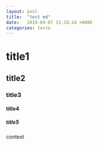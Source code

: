 ```yaml
---
layout: post
title:  "test md"
date:   2019-04-07 21:18:24 +0800
categories: teste
---
```


# title1
## title2
### title3
#### title4
##### title5

context